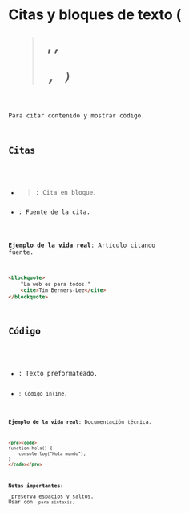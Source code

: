 # Citas y bloques de texto (<blockquote>, <cite>, <pre>, <code>)

Para citar contenido y mostrar código.

## Citas

- **<blockquote>**: Cita en bloque.
- **<cite>**: Fuente de la cita.

**Ejemplo de la vida real**: Artículo citando fuente.

```html
<blockquote>
    "La web es para todos."
    <cite>Tim Berners-Lee</cite>
</blockquote>
```

## Código

- **<pre>**: Texto preformateado.
- **<code>**: Código inline.

**Ejemplo de la vida real**: Documentación técnica.

```html
<pre><code>
function hola() {
    console.log("Hola mundo");
}
</code></pre>
```

**Notas importantes**: <pre> preserva espacios y saltos. Usar con <code> para sintaxis.